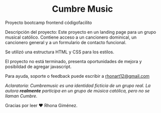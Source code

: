 <h1 align="center"> Cumbre Music </h1>
Proyecto bootcamp frontend códigofacilito

Descripción del proyecto:
  Este proyecto en un landing page para un grupo musical católico. 
  Contiene acceso a un cancionero dominical, un cancionero general y a un formulario de contacto funcional. 
  
  Se utilizó una estructura HTML y CSS para los estilos.
  
  El proyecto no está terminado, presenta oportunidades de mejora y posibildad de agregar javascript. 
  
Para ayuda, soporte o feedback puede escribir a rhonart12@gmail.com

<i>Aclaratoria:
  Cumbremusic es una identidad ficticia de un grupo real. 
  La autora <b>realmente</b> participa en un grupo de música católica, pero no se llaman Cumbre.</i>

Gracias por leer ♥
Rhona Giménez.

 
 
